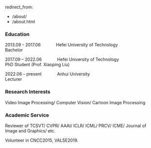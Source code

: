 
redirect_from: 
  - /about/
  - /about.html

### Education

2013.09 - 2017.06 &nbsp;&nbsp;&nbsp;&nbsp;&nbsp;&nbsp;&nbsp;&nbsp;&nbsp;&nbsp;&nbsp; Hefei University of Technology  &nbsp;&nbsp;&nbsp;&nbsp;&nbsp;&nbsp;&nbsp;&nbsp;&nbsp;&nbsp;&nbsp;&nbsp;&nbsp;&nbsp;&nbsp;&nbsp;&nbsp;&nbsp;&nbsp;&nbsp;&nbsp;&nbsp;&nbsp;&nbsp;&nbsp;&nbsp;&nbsp;&nbsp;&nbsp; Bachelor

2017.09 – 2022.06 &nbsp;&nbsp;&nbsp;&nbsp;&nbsp;&nbsp;&nbsp;&nbsp;&nbsp;&nbsp;&nbsp; Hefei University of Technology  &nbsp;&nbsp;&nbsp;&nbsp;&nbsp;&nbsp;&nbsp;&nbsp;&nbsp;&nbsp;&nbsp;&nbsp;&nbsp;&nbsp;&nbsp;&nbsp;&nbsp;&nbsp;&nbsp;&nbsp;&nbsp;&nbsp;&nbsp;&nbsp;&nbsp;&nbsp;&nbsp;&nbsp;&nbsp;&nbsp;  PhD Student (Prof. Xiaoping Liu)

2022.06 – present &nbsp;&nbsp;&nbsp;&nbsp;&nbsp;&nbsp;&nbsp;&nbsp;&nbsp;&nbsp;&nbsp; Anhui University &nbsp;&nbsp;&nbsp;&nbsp;&nbsp;&nbsp;&nbsp;&nbsp;&nbsp;&nbsp;&nbsp;&nbsp;&nbsp;&nbsp;&nbsp;&nbsp;&nbsp;&nbsp;&nbsp;&nbsp;&nbsp;&nbsp;&nbsp;&nbsp;&nbsp;&nbsp;&nbsp;&nbsp;&nbsp;&nbsp;&nbsp;&nbsp;&nbsp;&nbsp;&nbsp;&nbsp;&nbsp;&nbsp;&nbsp;&nbsp;&nbsp;&nbsp;&nbsp;&nbsp;&nbsp;&nbsp;&nbsp;&nbsp;&nbsp;&nbsp;&nbsp; Lecturer


### Research Interests

Video Image Processing/ Computer Vision/ Cartoon Image Processing





### Academic Service

Reviewer of TCSVT/ CVPR/ AAAI/ ICLR/ ICML/ PRCV/ ICME/ Journal of Image and Graphics/ etc.

Volunteer in CNCC2015, VALSE2019. 





